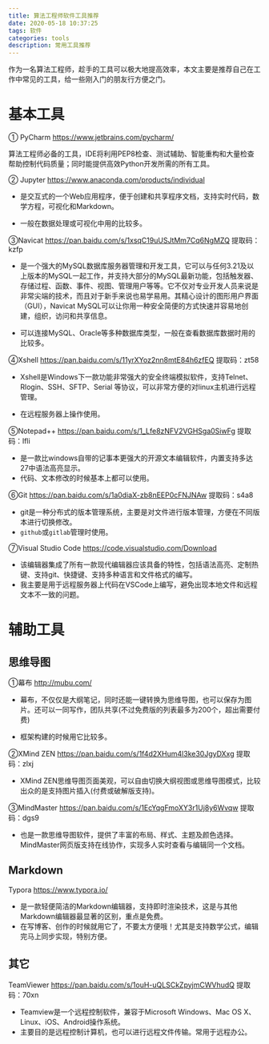 ```yaml
---
title: 算法工程师软件工具推荐
date: 2020-05-18 10:37:25
tags: 软件
categories: tools
description: 常用工具推荐
---
```






作为一名算法工程师，趁手的工具可以极大地提高效率，本文主要是推荐自己在工作中常见的工具，给一些刚入门的朋友行方便之门。



#  基本工具

① PyCharm  https://www.jetbrains.com/pycharm/

算法工程师必备的工具，IDE将利用PEP8检查、测试辅助、智能重构和大量检查帮助控制代码质量；同时能提供高效Python开发所需的所有工具。

② Jupyter  https://www.anaconda.com/products/individual

+ 是交互式的一个Web应用程序，便于创建和共享程序文档，支持实时代码，数学方程，可视化和Markdown。

+ 一般在数据处理或可视化中用的比较多。

③Navicat  https://pan.baidu.com/s/1xsqC19uUSJtMm7Cq6NgMZQ  提取码：kzfp

+ 是一个强大的MySQL数据库服务器管理和开发工具，它可以与任何3.21及以上版本的MySQL一起工作，并支持大部分的MySQL最新功能，包括触发器、存储过程、函数、事件、视图、管理用户等等。它不仅对专业开发人员来说是非常尖端的技术，而且对于新手来说也易学易用。其精心设计的图形用户界面（GUI），Navicat MySQL可以让你用一种安全简便的方式快速并容易地创建，组织，访问和共享信息。

+ 可以连接MySQL、Oracle等多种数据库类型，一般在查看数据库数据时用的比较多。

④Xshell  https://pan.baidu.com/s/11yrXYoz2nn8mtE84h6zfEQ  提取码：zt58

+ Xshell是Windows下一款功能非常强大的安全终端模拟软件，支持Telnet、Rlogin、SSH、SFTP、Serial 等协议，可以非常方便的对linux主机进行远程管理。

+ 在远程服务器上操作使用。

⑤Notepad++  https://pan.baidu.com/s/1_Lfe8zNFV2VGHSga0SiwFg  提取码：lfli

+ 是一款比windows自带的记事本更强大的开源文本编辑软件，内置支持多达27中语法高亮显示。
+ 代码、文本修改的时候基本上都可以使用。

⑥Git https://pan.baidu.com/s/1a0diaX-zb8nEEP0cFNJNAw  提取码：s4a8

+ git是一种分布式的版本管理系统，主要是对文件进行版本管理，方便在不同版本进行切换修改。
+ `github`或`gitlab`管理时使用。

⑦Visual Studio Code  https://code.visualstudio.com/Download

+ 该编辑器集成了所有一款现代编辑器应该具备的特性，包括语法高亮、定制热键、支持git、快捷键、支持多种语言和文件格式的编写。
+ 我主要是用于远程服务器上代码在VSCode上编写，避免出现本地文件和远程文本不一致的问题。

# 辅助工具

## 思维导图

①幕布  http://mubu.com/

+ 幕布，不仅仅是大纲笔记，同时还能一键转换为思维导图，也可以保存为图片。还可以一同写作，团队共享(不过免费版的列表最多为200个，超出需要付费)

+ 框架构建的时候用它比较多。

②XMind ZEN  https://pan.baidu.com/s/1f4d2XHum4l3ke30JgyDXxg  提取码：zlxj

+ XMind ZEN思维导图页面美观，可以自由切换大纲视图或思维导图模式，比较出众的是支持图片插入(付费或破解版支持)。

③MindMaster  https://pan.baidu.com/s/1EcYqgFmoXY3r1Uj8y6Wvqw  提取码：dgs9

+ 也是一款思维导图软件，提供了丰富的布局、样式、主题及颜色选择。MindMaster网页版支持在线协作，实现多人实时查看与编辑同一个文档。

## Markdown

Typora  https://www.typora.io/

+ 是一款轻便简洁的Markdown编辑器，支持即时渲染技术，这是与其他Markdown编辑器最显著的区别，重点是免费。
+ 在写博客、创作的时候就用它了，不要太方便哦！尤其是支持数学公式，编辑完马上同步实现，特别方便。



## 其它

TeamViewer  https://pan.baidu.com/s/1ouH-uQLSCkZpyjmCWVhudQ  提取码：70xn

+ Teamview是一个远程控制软件，兼容于Microsoft Windows、Mac OS X、Linux、iOS、Android操作系统。
+ 主要目的是远程控制计算机，也可以进行远程文件传输。常用于远程办公。











